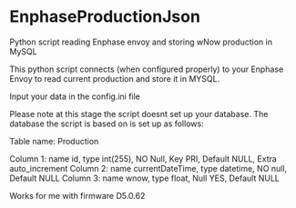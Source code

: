 # EnphaseProductionJson
Python script reading Enphase envoy and storing wNow production in MySQL

This python script connects (when configured properly) to your Enphase Envoy to read current production and store it in MYSQL. 

Input your data in the config.ini file

Please note at this stage the script doesnt set up your database. 
The database the script is based on is set up as follows:


Table name: Production

Column 1: name id, type int(255), NO Null, Key PRI, Default NULL, Extra auto_increment
Column 2: name currentDateTime, type datetime, NO null, Default NULL
Column 3: name wnow, type float, Null YES, Default NULL


Works for me with firmware D5.0.62

